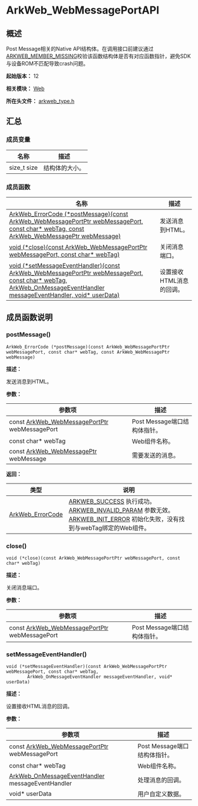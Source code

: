 # ArkWeb_WebMessagePortAPI
<!--Kit: ArkWeb-->
<!--Subsystem: Web-->
<!--Owner: @aohui-->
<!--Designer: @yaomingliu-->
<!--Tester: @ghiker-->
<!--Adviser: @HelloCrease-->

## 概述

Post Message相关的Native API结构体。在调用接口前建议通过[ARKWEB_MEMBER_MISSING](capi-arkweb-type-h.md#宏定义)校验该函数结构体是否有对应函数指针，避免SDK与设备ROM不匹配导致crash问题。

**起始版本：** 12

**相关模块：** [Web](capi-web.md)

**所在头文件：** [arkweb_type.h](capi-arkweb-type-h.md)

## 汇总

### 成员变量

| 名称 | 描述 |
| -- | -- |
| size_t size | 结构体的大小。 |


### 成员函数

| 名称                                                                                                                                                                                              | 描述         |
|-------------------------------------------------------------------------------------------------------------------------------------------------------------------------------------------------|------------|
| [ArkWeb_ErrorCode (\*postMessage)(const ArkWeb_WebMessagePortPtr webMessagePort, const char* webTag, const ArkWeb_WebMessagePtr webMessage)](#postmessage)                                      | 发送消息到HTML。 |
| [void (\*close)(const ArkWeb_WebMessagePortPtr webMessagePort, const char* webTag)](#close)                                                                                                     | 关闭消息端口。    |
| [void (\*setMessageEventHandler)(const ArkWeb_WebMessagePortPtr webMessagePort, const char* webTag, ArkWeb_OnMessageEventHandler messageEventHandler, void* userData)](#setmessageeventhandler) | 设置接收HTML消息的回调。           |

## 成员函数说明

### postMessage()

```
ArkWeb_ErrorCode (*postMessage)(const ArkWeb_WebMessagePortPtr webMessagePort, const char* webTag, const ArkWeb_WebMessagePtr webMessage)
```

**描述：**

发送消息到HTML。

**参数：**

| 参数项 | 描述 |
| -- | -- |
| const [ArkWeb_WebMessagePortPtr](capi-web-arkweb-webmessageport8h.md) webMessagePort | Post Message端口结构体指针。 |
|  const char* webTag | Web组件名称。 |
|  const [ArkWeb_WebMessagePtr](capi-web-arkweb-webmessage8h.md) webMessage | 需要发送的消息。 |

**返回：**

| 类型                                                               | 说明                                                                                   |
|------------------------------------------------------------------|--------------------------------------------------------------------------------------|
| [ArkWeb_ErrorCode](capi-arkweb-error-code-h.md#arkweb_errorcode) | [ARKWEB_SUCCESS](capi-arkweb-error-code-h.md#arkweb_errorcode) 执行成功。<br>[ARKWEB_INVALID_PARAM](capi-arkweb-error-code-h.md#arkweb_errorcode) 参数无效。<br>[ARKWEB_INIT_ERROR](capi-arkweb-error-code-h.md#arkweb_errorcode) 初始化失败，没有找到与webTag绑定的Web组件。 |

### close()

```
void (*close)(const ArkWeb_WebMessagePortPtr webMessagePort, const char* webTag)
```

**描述：**

关闭消息端口。

**参数：**

| 参数项 | 描述 |
| -- | -- |
| const [ArkWeb_WebMessagePortPtr](capi-web-arkweb-webmessageport8h.md) webMessagePort | Post Message端口结构体指针。 |

### setMessageEventHandler()

```
void (*setMessageEventHandler)(const ArkWeb_WebMessagePortPtr webMessagePort, const char* webTag,
        ArkWeb_OnMessageEventHandler messageEventHandler, void* userData)
```

**描述：**

设置接收HTML消息的回调。

**参数：**

| 参数项                                                                                                    | 描述                   |
|--------------------------------------------------------------------------------------------------------|----------------------|
| const [ArkWeb_WebMessagePortPtr](capi-web-arkweb-webmessageport8h.md) webMessagePort                       | Post Message端口结构体指针。 |
| const char* webTag                                                                                     |  Web组件名称。                     |
| [ArkWeb_OnMessageEventHandler](capi-arkweb-type-h.md#arkweb_onmessageeventhandler) messageEventHandler | 处理消息的回调。                     |
| void* userData                                                                                         | 用户自定义数据。                     |

